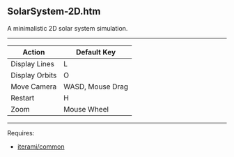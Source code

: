 SolarSystem-2D.htm
------------------

A minimalistic 2D solar system simulation.

---

Action         | Default Key
---------------|-----------------
Display Lines  | L
Display Orbits | O
Move Camera    | WASD, Mouse Drag
Restart        | H
Zoom           | Mouse Wheel

---

Requires:
* [iterami/common](https://github.com/iterami/common)
